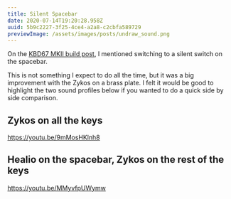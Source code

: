 ```yaml
---
title: Silent Spacebar
date: 2020-07-14T19:20:28.958Z
uuid: 5b9c2227-3f25-4ce4-a2a8-c2cbfa589729
previewImage: /assets/images/posts/undraw_sound.png
---
```


On the [KBD67 MKII build post](https://splitbackspace.com/posts/kbd67-mkii/), I mentioned switching to a silent switch on the spacebar.

This is not something I expect to do all the time, but it was a big improvement with the Zykos on a brass plate. I felt it would be good to highlight the two sound profiles below if you wanted to do a quick side by side comparison.

## Zykos on all the keys

https://youtu.be/9mMosHKlnh8

## Healio on the spacebar, Zykos on the rest of the keys

https://youtu.be/MMyvfpUWymw
